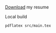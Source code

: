 

[Download](https://github.com/Sapfir0/CV/releases/latest/download/resume.pdf) my resume


Local build

    pdflatex src/main.tex